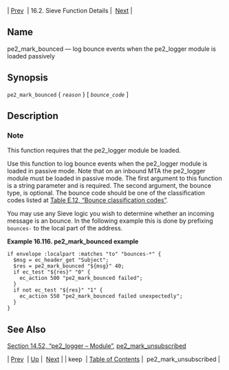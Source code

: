 | [Prev](sieve.ref.keep)  | 16.2. Sieve Function Details |  [Next](sieve.ref.pe2_mark_unsubscribed.php) |

<a name="sieve.ref.pe2_mark_bounced"></a>
## Name

pe2_mark_bounced — log bounce events when the pe2_logger module is loaded passively

## Synopsis

`pe2_mark_bounced` { *`reason`* } [ *`bounce_code`* ]

<a name="idp31054976"></a>
## Description

### Note

This function requires that the pe2_logger module be loaded.

Use this function to log bounce events when the pe2_logger module is loaded in passive mode. Note that on an inbound MTA the pe2_logger module must be loaded in passive mode. The first argument to this function is a string parameter and is required. The second argument, the bounce type, is optional. The bounce code should be one of the classification codes listed at [Table E.12, “Bounce classification codes”](bounce_logger.classification.codes#log_formats.bounce.classification.codes "Table E.12. Bounce classification codes").

You may use any Sieve logic you wish to determine whether an incoming message is an bounce. In the following example this is done by prefixing `bounces-` to the local part of the address.

<a name="idp31059264"></a>

**Example 16.116. pe2_mark_bounced example**

```
if envelope :localpart :matches "to" "bounces-*" {
  $msg = ec_header_get "Subject";
  $res = pe2_mark_bounced "${msg}" 40;
  if ec_test "${res}" "0" {
    ec_action 500 "pe2_mark_bounced failed";
  }
  if not ec_test "${res}" "1" {
    ec_action 550 "pe2_mark_bounced failed unexpectedly";
  }
}
```

<a name="idp31061568"></a>
## See Also

[Section 14.52, “pe2_logger – Module”](modules.pe2_logger "14.52. pe2_logger – Module"), [pe2_mark_unsubscribed](sieve.ref.pe2_mark_unsubscribed.php "pe2_mark_unsubscribed")

| [Prev](sieve.ref.keep)  | [Up](sieve.ref.files.php) |  [Next](sieve.ref.pe2_mark_unsubscribed.php) |
| keep  | [Table of Contents](index) |  pe2_mark_unsubscribed |
